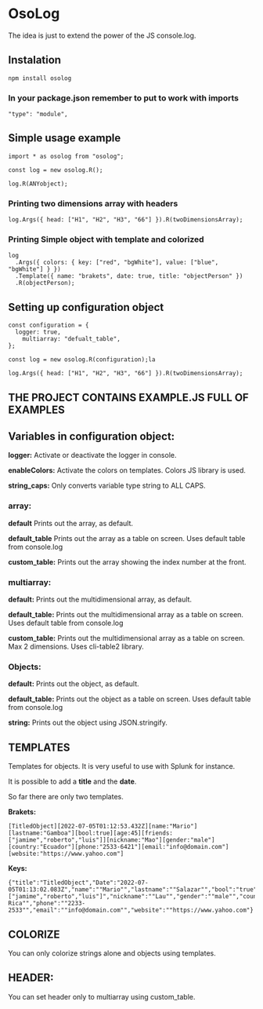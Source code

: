 # OsoLog
The idea is just to extend the power of the JS console.log.

## Instalation

````
npm install osolog
````

### In your package.json remember to put to work with imports
````
"type": "module",

````

## Simple usage example

```
import * as osolog from "osolog";

const log = new osolog.R();

log.R(ANYobject);
```

### Printing two dimensions array with headers

```
log.Args({ head: ["H1", "H2", "H3", "66"] }).R(twoDimensionsArray);
````

### Printing Simple object with template and colorized
````
log
  .Args({ colors: { key: ["red", "bgWhite"], value: ["blue", "bgWhite"] } })
  .Template({ name: "brakets", date: true, title: "objectPerson" })
  .R(objectPerson);
  ````
## Setting up configuration object

```
const configuration = {
  logger: true,
    multiarray: "defualt_table",
};

const log = new osolog.R(configuration);la

log.Args({ head: ["H1", "H2", "H3", "66"] }).R(twoDimensionsArray);
```

## THE PROJECT CONTAINS EXAMPLE.JS FULL OF EXAMPLES

## Variables in configuration object:

**logger:** Activate or deactivate the logger in console.

**enableColors:** Activate the colors on templates. Colors JS library is used.

**string_caps:** Only converts variable type string to ALL CAPS.


### array:


**default** Prints out the array, as default.


**default_table** Prints out the array as a table on screen. Uses default table from console.log

**custom_table:** Prints out the array showing the index number at the front.

###  multiarray:

**default:** Prints out the multidimensional array, as default.

**default_table:** Prints out the multidimensional array as a table on screen. Uses default table from console.log

**custom_table:** Prints out the multidimensional array as a table on screen. Max 2 dimensions. Uses cli-table2 library.


### Objects:

**default:** Prints out the object, as default.

**default_table:** Prints out the object as a table on screen. Uses default table from console.log

**string:** Prints out the object using JSON.stringify.




## TEMPLATES 

Templates for objects. It is very useful to use with Splunk for instance.

It is possible to add a **title** and the **date**.

So far there are only two templates.

**Brakets:**
```
[TitledObject][2022-07-05T01:12:53.432Z][name:"Mario"][lastname:"Gamboa"][bool:true][age:45][friends:["jamime","roberto","luis"]][nickname:"Mao"][gender:"male"][country:"Ecuador"][phone:"2533-6421"][email:"info@domain.com"][website:"https://www.yahoo.com"]
```
**Keys:**
````
{"title":"TitledObject","Date":"2022-07-05T01:13:02.083Z","name":""Mario"","lastname":""Salazar"","bool":"true","age":"45","friends":"["jamime","roberto","luis"]","nickname":""Lau"","gender":""male"","country":""Costa Rica"","phone":""2233-2533"","email":""info@domain.com"","website":""https://www.yahoo.com"}
````

## COLORIZE


You can only colorize strings alone and objects using templates.

## HEADER:
You can set header only to multiarray using custom_table.

    